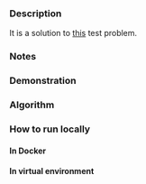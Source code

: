 ### Description

It is a solution to [this](assets/task.md) test problem.

### Notes

### Demonstration

### Algorithm

### How to run locally

#### In Docker

#### In virtual environment
